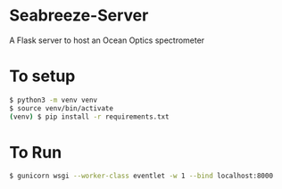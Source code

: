# Seabreeze-Server
A Flask server to host an Ocean Optics spectrometer

# To setup
```bash
$ python3 -m venv venv
$ source venv/bin/activate
(venv) $ pip install -r requirements.txt
```

# To Run
```bash
$ gunicorn wsgi --worker-class eventlet -w 1 --bind localhost:8000
```